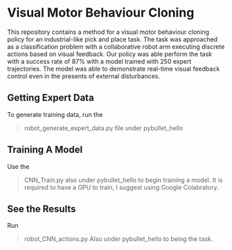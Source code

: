 # Visual Motor Behaviour Cloning

This repository contains a method for a visual motor behaviour cloning policy for an industrial-like pick and place task. The task was approached as a classification problem with a collaborative robot arm executing discrete actions based on visual feedback. Our policy was able perform the task with a success rate of 87% with a model trained with 250 expert trajectories. The model was able to demonstrate real-time visual feedback control even in the presents of external disturbances.

## Getting Expert Data
To generate training data, run the 
> robot_generate_expert_data.py 
file under pybullet_hello

## Training A Model
Use the 
> CNN_Train.py 
also under pybullet_hello to begin training a model. It is required to have a GPU to train, I suggest using Google Colabratory.

## See the Results
Run
> robot_CNN_actions.py 
Also under pybullet_hello to being the task.
